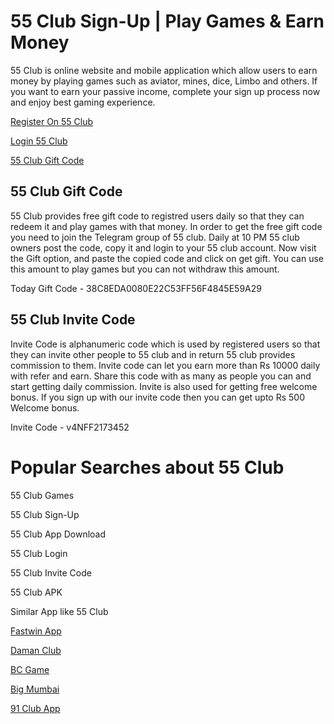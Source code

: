 # 55 Club Sign-Up | Play Games & Earn Money

55 Club is online website and mobile application which allow users to earn money by playing games such as aviator, mines, dice, Limbo and others. If you want to earn your passive income, complete your sign up process now and enjoy best gaming experience.

[Register On 55 Club](https://damanclub.in/#/register?invitationCode=v4NFF2173452)

[Login 55 Club](www.damanclub.games)

[55 Club Gift Code](www.bigmumbaigame.co)

## 55 Club Gift Code

55 Club provides free gift code to registred users daily so that they can redeem it and play games with that money. In order to get the free gift code you need to join the Telegram group of 55 club. Daily at 10 PM 55 club owners post the code, copy it and login to your 55 club account. Now visit the Gift option, and paste the copied code and click on get gift. 
You can use this amount to play games but you can not withdraw this amount. 

Today Gift Code - 38C8EDA0080E22C53FF56F4845E59A29

## 55 Club Invite Code

Invite Code is alphanumeric code which is used by registered users so that they can invite other people to 55 club and in return 55 club provides commission to them. Invite code can let you earn more than Rs 10000 daily with refer and earn. Share this code with as many as people you can and start getting daily commission. Invite is also used for getting free welcome bonus. If you sign up with our invite code then you can get upto Rs 500 Welcome bonus. 

Invite Code - v4NFF2173452

# Popular Searches about 55 Club

55 Club Games

55 Club Sign-Up

55 Club App Download

55 Club Login

55 Club Invite Code

55 Club APK

Similar App like 55 Club

[Fastwin App]([url](https://github.com/fastwin-app/))

[Daman Club](www.damanclub.games)

[BC Game](www.bcgameapk.app)

[Big Mumbai]([url](https://github.com/Big-Mumbai-Game)) 

[91 Club App]([url](https://github.com/91-Club-App))
